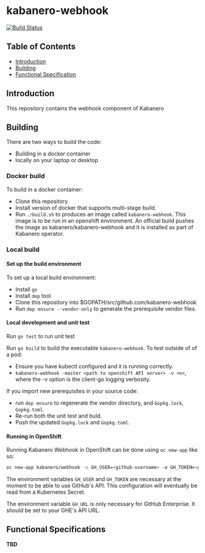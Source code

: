 # kabanero-webhook
[![Build Status](https://travis-ci.org/kabanero-io/kabanero-webhook.svg?branch=master)](https://travis-ci.org/kabanero-io/kabanero-webhook)

## Table of Contents
* [Introduction](#Introduction)   
* [Building](#Building)   
* [Functional Specification](#Functional_Spec)   

<a name="Introduction"></a>
## Introduction 

This repository contains the webhook component of Kabanero


<a name="Building"></a>
## Building

There are two ways to build the code:
- Building in a docker container
- locally on your laptop or desktop

### Docker build

To build in a docker container:
- Clone this repository
- Install version of docker that supports multi-stage build.
- Run `./build.sh` to produces an image called `kabanero-webhook`.  This image is to be run in an openshift environment. An official build pushes the image as kabanero/kabanero-webhook and it is installed as part of Kabanero operator.

### Local build

#### Set up the build environment
To set up a local build environment:
- Install `go`
- Install `dep` tool
- Clone this repository into $GOPATH/src/github.com/kabanero-webhook
- Run `dep ensure --vendor-only` to generate the prerequisite vendor files.

#### Local development and unit test

Run `go test` to run unit test

Run `go build` to build the executable `kabanero-webhook`. To test outside of of a pod:
- Ensure you have kubectl configured and it is running correctly.
- `kabanero-webhook -master <path to openshift API server> -v <n>`,  where the -v option is the client-go logging verbosity. 

If you import new prerequisites in your source code:
- run `dep ensure` to regenerate the vendor directory, and `Gopkg.lock`, `Gopkg.toml`.  
- Re-run both the unit test and buld.
- Push the updated `Gopkg.lock` and `Gopkg.toml`. 

#### Running in OpenShift
Running Kabanero Webhook in OpenShift can be done using `oc new-app` like so:
```bash
oc new-app kabanero/webhook -e GH_USER=<github-username> -e GH_TOKEN=<github-token> -e GH_URL=https://api.github.ibm.com
```

The environment variables `GH_USER` and `GH_TOKEN` are necessary at the moment to be able to use GitHub's API. This
configuration will eventually be read from a Kubernetes Secret.

The environment variable `GH_URL` is only necessary for GitHub Enterprise. It should be set to your GHE's API URL.

<a name="Functional_Spec"></a>
## Functional Specifications

**TBD**
